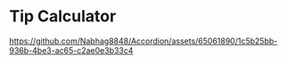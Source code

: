 # Tip Calculator

https://github.com/Nabhag8848/Accordion/assets/65061890/1c5b25bb-936b-4be3-ac65-c2ae0e3b33c4